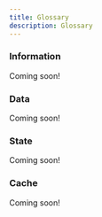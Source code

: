 ```yaml
---
title: Glossary
description: Glossary
---
```


### Information
Coming soon!

### Data
Coming soon!

### State
Coming soon!

### Cache
Coming soon!
